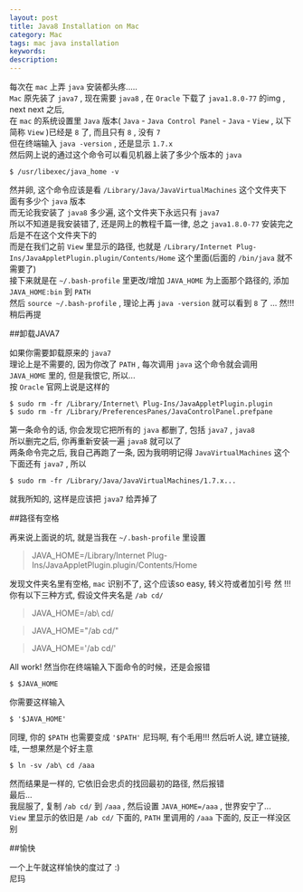 ```yaml
---
layout: post
title: Java8 Installation on Mac
category: Mac
tags: mac java installation
keywords:
description:
---
```

每次在 `mac` 上弄 `java` 安装都头疼.....  
`Mac` 原先装了 `java7` , 现在需要 `java8` , 在 `Oracle` 下载了 `java1.8.0-77` 的img , next next 之后,  
在 `mac` 的系统设置里 `Java` 版本( `Java` - `Java Control Panel` - `Java` - `View` , 以下简称 `View` )已经是 `8` 了, 而且只有 `8` , 没有 `7`   
但在终端输入 `java -version` , 还是显示 `1.7.x`   
然后网上说的通过这个命令可以看见机器上装了多少个版本的 `java`   

```
$ /usr/libexec/java_home -v
```  

然并卵, 这个命令应该是看 `/Library/Java/JavaVirtualMachines` 这个文件夹下面有多少个 `java` 版本  
而无论我安装了 `java8` 多少遍, 这个文件夹下永远只有 `java7`  
所以不知道是我安装错了, 还是网上的教程千篇一律, 总之 `java1.8.0-77` 安装完之后是不在这个文件夹下的  
而是在我们之前 `View` 里显示的路径, 也就是 `/Library/Internet Plug-Ins/JavaAppletPlugin.plugin/Contents/Home` 这个里面(后面的 `/bin/java` 就不需要了)  
接下来就是在 `~/.bash-profile` 里更改/增加 `JAVA_HOME` 为上面那个路径的, 添加 `JAVA_HOME:bin` 到 `PATH`  
然后 `source ~/.bash-profile` , 理论上再 `java -version` 就可以看到 `8` 了 ... 然!!! 稍后再提

##卸载JAVA7  

如果你需要卸载原来的 `java7`  
理论上是不需要的, 因为你改了 `PATH` , 每次调用 `java` 这个命令就会调用 `JAVA_HOME` 里的, 但是我恨它, 所以...  
按 `Oracle` 官网上说是这样的  

```
$ sudo rm -fr /Library/Internet\ Plug-Ins/JavaAppletPlugin.plugin
$ sudo rm -fr /Library/PreferencesPanes/JavaControlPanel.prefpane
```  

第一条命令的话, 你会发现它把所有的 `java` 都删了, 包括 `java7` , `java8`  
所以删完之后, 你再重新安装一遍 `java8` 就可以了  
两条命令完之后, 我自己再跑了一条, 因为我明明记得 `JavaVirtualMachines` 这个下面还有 `java7` , 所以  

```
$ sudo rm -fr /Library/Java/JavaVirtualMachines/1.7.x...
```  

就我所知的, 这样是应该把 `java7` 给弄掉了  

##路径有空格  

再来说上面说的坑, 就是当我在 `~/.bash-profile` 里设置  

>JAVA_HOME=/Library/Internet Plug-Ins/JavaAppletPlugin.plugin/Contents/Home  

发现文件夹名里有空格, `mac` 识别不了, 这个应该so easy, 转义符或者加引号
然 !!!
你有以下三种方式, 假设文件夹名是 `/ab cd/`  

>JAVA_HOME=/ab\ cd/  

>JAVA_HOME="/ab cd/"  

>JAVA_HOME='/ab cd/'  

All work! 然当你在终端输入下面命令的时候，还是会报错  

```
$ $JAVA_HOME
```  

你需要这样输入  

```
$ '$JAVA_HOME'
```

同理, 你的 `$PATH` 也需要变成 `'$PATH'`
尼玛啊, 有个毛用!!!
然后听人说, 建立链接, 哇, 一想果然是个好主意

```
$ ln -sv /ab\ cd /aaa
```  

然而结果是一样的, 它依旧会忠贞的找回最初的路径, 然后报错  
最后...  
我屈服了, 复制 `/ab cd/` 到 `/aaa` , 然后设置 `JAVA_HOME=/aaa` , 世界安宁了...  
`View` 里显示的依旧是 `/ab cd/` 下面的, `PATH` 里调用的 `/aaa` 下面的, 反正一样没区别  

##愉快  

一个上午就这样愉快的度过了 :)  
尼玛  
